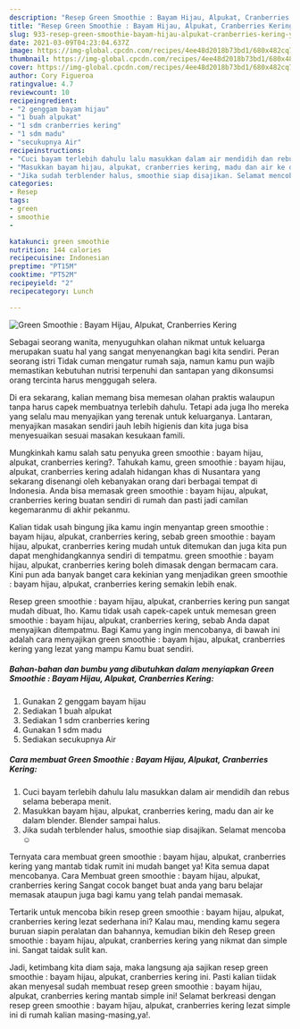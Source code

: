 ```yaml
---
description: "Resep Green Smoothie : Bayam Hijau, Alpukat, Cranberries Kering yang nikmat dan Mudah Dibuat"
title: "Resep Green Smoothie : Bayam Hijau, Alpukat, Cranberries Kering yang nikmat dan Mudah Dibuat"
slug: 933-resep-green-smoothie-bayam-hijau-alpukat-cranberries-kering-yang-nikmat-dan-mudah-dibuat
date: 2021-03-09T04:23:04.637Z
image: https://img-global.cpcdn.com/recipes/4ee48d2018b73bd1/680x482cq70/green-smoothie-bayam-hijau-alpukat-cranberries-kering-foto-resep-utama.jpg
thumbnail: https://img-global.cpcdn.com/recipes/4ee48d2018b73bd1/680x482cq70/green-smoothie-bayam-hijau-alpukat-cranberries-kering-foto-resep-utama.jpg
cover: https://img-global.cpcdn.com/recipes/4ee48d2018b73bd1/680x482cq70/green-smoothie-bayam-hijau-alpukat-cranberries-kering-foto-resep-utama.jpg
author: Cory Figueroa
ratingvalue: 4.7
reviewcount: 10
recipeingredient:
- "2 genggam bayam hijau"
- "1 buah alpukat"
- "1 sdm cranberries kering"
- "1 sdm madu"
- "secukupnya Air"
recipeinstructions:
- "Cuci bayam terlebih dahulu lalu masukkan dalam air mendidih dan rebus selama beberapa menit."
- "Masukkan bayam hijau, alpukat, cranberries kering, madu dan air ke dalam blender. Blender sampai halus."
- "Jika sudah terblender halus, smoothie siap disajikan. Selamat mencoba ☺️"
categories:
- Resep
tags:
- green
- smoothie
- 

katakunci: green smoothie  
nutrition: 144 calories
recipecuisine: Indonesian
preptime: "PT15M"
cooktime: "PT52M"
recipeyield: "2"
recipecategory: Lunch

---
```



![Green Smoothie : Bayam Hijau, Alpukat, Cranberries Kering](https://img-global.cpcdn.com/recipes/4ee48d2018b73bd1/680x482cq70/green-smoothie-bayam-hijau-alpukat-cranberries-kering-foto-resep-utama.jpg)

Sebagai seorang wanita, menyuguhkan olahan nikmat untuk keluarga merupakan suatu hal yang sangat menyenangkan bagi kita sendiri. Peran seorang istri Tidak cuman mengatur rumah saja, namun kamu pun wajib memastikan kebutuhan nutrisi terpenuhi dan santapan yang dikonsumsi orang tercinta harus menggugah selera.

Di era  sekarang, kalian memang bisa memesan olahan praktis walaupun tanpa harus capek membuatnya terlebih dahulu. Tetapi ada juga lho mereka yang selalu mau menyajikan yang terenak untuk keluarganya. Lantaran, menyajikan masakan sendiri jauh lebih higienis dan kita juga bisa menyesuaikan sesuai masakan kesukaan famili. 



Mungkinkah kamu salah satu penyuka green smoothie : bayam hijau, alpukat, cranberries kering?. Tahukah kamu, green smoothie : bayam hijau, alpukat, cranberries kering adalah hidangan khas di Nusantara yang sekarang disenangi oleh kebanyakan orang dari berbagai tempat di Indonesia. Anda bisa memasak green smoothie : bayam hijau, alpukat, cranberries kering buatan sendiri di rumah dan pasti jadi camilan kegemaranmu di akhir pekanmu.

Kalian tidak usah bingung jika kamu ingin menyantap green smoothie : bayam hijau, alpukat, cranberries kering, sebab green smoothie : bayam hijau, alpukat, cranberries kering mudah untuk ditemukan dan juga kita pun dapat menghidangkannya sendiri di tempatmu. green smoothie : bayam hijau, alpukat, cranberries kering boleh dimasak dengan bermacam cara. Kini pun ada banyak banget cara kekinian yang menjadikan green smoothie : bayam hijau, alpukat, cranberries kering semakin lebih enak.

Resep green smoothie : bayam hijau, alpukat, cranberries kering pun sangat mudah dibuat, lho. Kamu tidak usah capek-capek untuk memesan green smoothie : bayam hijau, alpukat, cranberries kering, sebab Anda dapat menyajikan ditempatmu. Bagi Kamu yang ingin mencobanya, di bawah ini adalah cara menyajikan green smoothie : bayam hijau, alpukat, cranberries kering yang lezat yang mampu Kamu buat sendiri.

<!--inarticleads1-->

##### Bahan-bahan dan bumbu yang dibutuhkan dalam menyiapkan Green Smoothie : Bayam Hijau, Alpukat, Cranberries Kering:

1. Gunakan 2 genggam bayam hijau
1. Sediakan 1 buah alpukat
1. Sediakan 1 sdm cranberries kering
1. Gunakan 1 sdm madu
1. Sediakan secukupnya Air




<!--inarticleads2-->

##### Cara membuat Green Smoothie : Bayam Hijau, Alpukat, Cranberries Kering:

1. Cuci bayam terlebih dahulu lalu masukkan dalam air mendidih dan rebus selama beberapa menit.
1. Masukkan bayam hijau, alpukat, cranberries kering, madu dan air ke dalam blender. Blender sampai halus.
1. Jika sudah terblender halus, smoothie siap disajikan. Selamat mencoba ☺️




Ternyata cara membuat green smoothie : bayam hijau, alpukat, cranberries kering yang mantab tidak rumit ini mudah banget ya! Kita semua dapat mencobanya. Cara Membuat green smoothie : bayam hijau, alpukat, cranberries kering Sangat cocok banget buat anda yang baru belajar memasak ataupun juga bagi kamu yang telah pandai memasak.

Tertarik untuk mencoba bikin resep green smoothie : bayam hijau, alpukat, cranberries kering lezat sederhana ini? Kalau mau, mending kamu segera buruan siapin peralatan dan bahannya, kemudian bikin deh Resep green smoothie : bayam hijau, alpukat, cranberries kering yang nikmat dan simple ini. Sangat taidak sulit kan. 

Jadi, ketimbang kita diam saja, maka langsung aja sajikan resep green smoothie : bayam hijau, alpukat, cranberries kering ini. Pasti kalian tiidak akan menyesal sudah membuat resep green smoothie : bayam hijau, alpukat, cranberries kering mantab simple ini! Selamat berkreasi dengan resep green smoothie : bayam hijau, alpukat, cranberries kering lezat simple ini di rumah kalian masing-masing,ya!.

